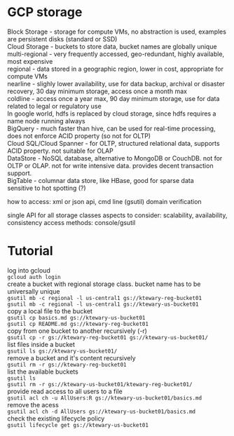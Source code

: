 # GCP storage
Block Storage - storage for compute VMs, no abstraction is used, examples are persistent disks (standard or SSD)  
Cloud Storage - buckets to store data, bucket names are globally unique  
  multi-regional - very frequently accessed, geo-redundant, highly available, most expensive  
  regional - data stored in a geographic region, lower in cost, appropriate for compute VMs  
  nearline - slighly lower availability, use for data backup, archival or disaster recovery, 30 day minimum storage, access once a month max  
  coldline - access once a year max, 90 day minimum storage, use for data related to legal or regulatory use  
 In google world, hdfs is replaced by cloud storage, since hdfs requires a name node running always  
 BigQuery - much faster than hive, can be used for real-time processing, does not enforce ACID property (so not for OLTP)  
 Cloud SQL/Cloud Spanner - for OLTP, structured relational data, supports ACID property. not suitable for OLAP  
 DataStore - NoSQL database, alternative to MongoDB or CouchDB. not for OLTP or OLAP. not for write intensive data. provides decent transaction support.  
BigTable - columnar data store, like HBase, good for sparse data  
 sensitive to hot spotting (?)  
 
 how to access: xml or json api, cmd line (gsutil)
 domain verification
 
 single API for all storage classes
 aspects to consider: scalability, availability, consistency
 access methods: console/gsutil

# Tutorial
log into gcloud  
`gcloud auth login`  
create a bucket with regional storage class. bucket name has to be universally unique  
`gsutil mb -c regional -l us-central1 gs://ktewary-reg-bucket01`  
`gsutil mb -c regional -l us-central1 gs://ktewary-us-bucket01`  
copy a local file to the bucket  
`gsutil cp basics.md gs://ktewary-us-bucket01`  
`gsutil cp README.md gs://ktewary-reg-bucket01`  
copy from one bucket to another recursively (-r)  
`gsutil cp -r gs://ktewary-reg-bucket01 gs://ktewary-us-bucket01/`  
list files inside a bucket  
`gsutil ls gs://ktewary-us-bucket01/`  
remove a bucket and it's content recursively  
`gsutil rm -r gs://ktewary-reg-bucket01`  
list the available buckets  
`gsutil ls`  
`gsutil rm -r gs://ktewary-us-bucket01/ktewary-reg-bucket01/`  
provide read access to all users to a file  
`gsutil acl ch -u AllUsers:R gs://ktewary-us-bucket01/basics.md`  
remove the acess  
`gsutil acl ch -d AllUsers gs://ktewary-us-bucket01/basics.md`  
check the existing lifecycle policy  
`gsutil lifecycle get gs://ktewary-us-bucket01`  
 
